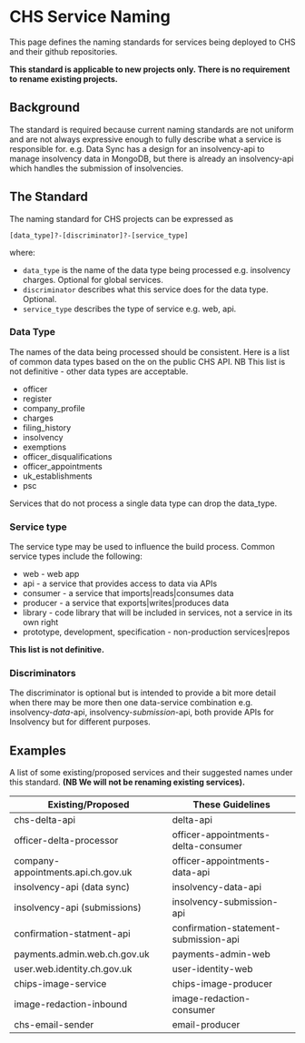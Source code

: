 # CHS Service Naming

This page defines the naming standards for services being deployed to CHS and
their github repositories.

**This standard is applicable to new projects only. There is no requirement to**
**rename existing projects.**

## Background

The standard is required because current naming standards are not uniform and
are not always expressive enough to fully describe what a service is
responsible for. e.g. Data Sync has a design for an insolvency-api to manage
insolvency data in MongoDB, but there is already an insolvency-api which
handles the submission of insolvencies.

## The Standard

The naming standard for CHS projects can be expressed as

`[data_type]?-[discriminator]?-[service_type]`

where:

- `data_type` is the name of the data type being processed e.g. insolvency
  charges. Optional for global services.
- `discriminator` describes what this service does for the data type. Optional.
- `service_type` describes the type of service e.g. web, api.

### Data Type

The names of the data being processed should be consistent. Here is a list of
common data types based on the on the public CHS API. NB This list is not
definitive - other data types are acceptable.

- officer
- register
- company_profile
- charges
- filing_history
- insolvency
- exemptions
- officer_disqualifications
- officer_appointments
- uk_establishments
- psc

Services that do not process a single data type can drop the data_type.

### Service type

The service type may be used to influence the build process. Common service
types include the following:

- web - web app
- api - a service that provides access to data via APIs
- consumer - a service that imports|reads|consumes data
- producer - a service that exports|writes|produces data
- library - code library that will be included in services, not a service in
  its own right
- prototype, development, specification - non-production services|repos

**This list is not definitive.**

### Discriminators

The discriminator is optional but is intended to provide a bit more detail
when there may be more then one data-service combination e.g.
insolvency-*data*-api, insolvency-*submission*-api, both provide APIs for
Insolvency but for different purposes.

## Examples

A list of some existing/proposed services and their suggested names under this
standard. **(NB We will not be renaming existing services).**

| Existing/Proposed | These Guidelines |
| --- | --- |
| chs-delta-api | delta-api |
| officer-delta-processor | officer-appointments-delta-consumer |
| company-appointments.api.ch.gov.uk | officer-appointments-data-api |
| insolvency-api (data sync) | insolvency-data-api |
| insolvency-api (submissions) | insolvency-submission-api |
| confirmation-statment-api | confirmation-statement-submission-api |
| payments.admin.web.ch.gov.uk | payments-admin-web |
| user.web.identity.ch.gov.uk | user-identity-web |
| chips-image-service | chips-image-producer |
| image-redaction-inbound | image-redaction-consumer |
| chs-email-sender | email-producer |

